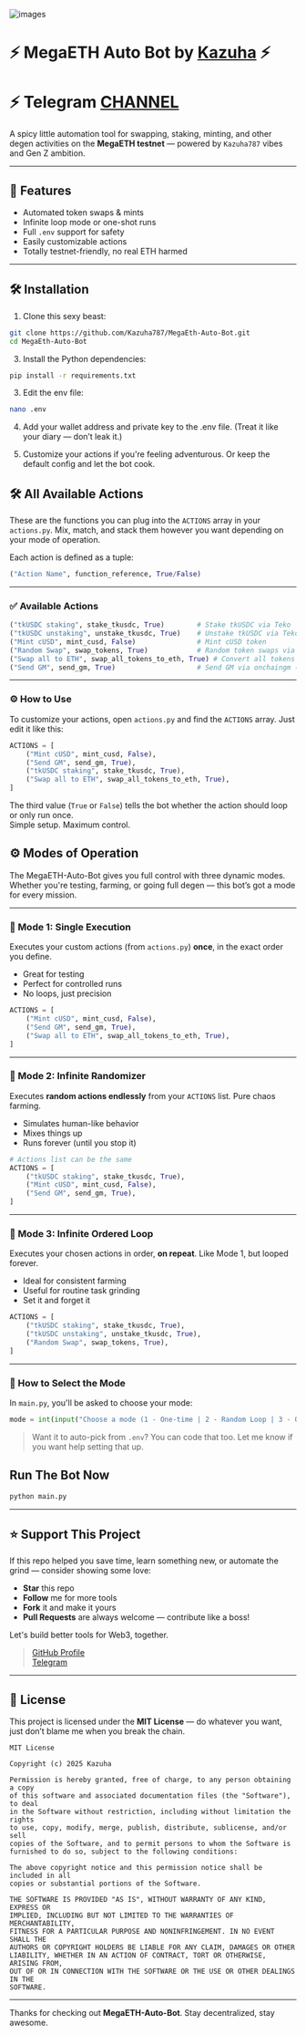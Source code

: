 ![images](https://github.com/user-attachments/assets/d048a3b3-1e6c-4424-8abd-796b7dc2d6cd)


# ⚡ MegaETH Auto Bot by [Kazuha](https://github.com/Kazuha787) ⚡
# ⚡ Telegram [CHANNEL](https://t.me/Offical_Im_kazuha)

A spicy little automation tool for swapping, staking, minting, and other degen activities on the **MegaETH testnet** — powered by `Kazuha787` vibes and Gen Z ambition.

---

## 🚀 Features
- Automated token swaps & mints  
- Infinite loop mode or one-shot runs  
- Full `.env` support for safety  
- Easily customizable actions  
- Totally testnet-friendly, no real ETH harmed

---

## 🛠️ Installation

1. Clone this sexy beast:
 ```bash
 git clone https://github.com/Kazuha787/MegaEth-Auto-Bot.git
 cd MegaEth-Auto-Bot
   ```

3. Install the Python dependencies:
```sh
pip install -r requirements.txt
```

3. Edit  the env file:
```sh
nano .env
```

4. Add your wallet address and private key to the .env file.
(Treat it like your diary — don’t leak it.)


5. Customize your actions if you're feeling adventurous. Or keep the default config and let the bot cook.

## 🛠️ All Available Actions

These are the functions you can plug into the `ACTIONS` array in your `actions.py`. Mix, match, and stack them however you want depending on your mode of operation.

Each action is defined as a tuple:
```python
("Action Name", function_reference, True/False)
```

---

### ✅ Available Actions

```python
("tkUSDC staking", stake_tkusdc, True)        # Stake tkUSDC via Teko  
("tkUSDC unstaking", unstake_tkusdc, True)    # Unstake tkUSDC via Teko  
("Mint cUSD", mint_cusd, False)               # Mint cUSD token  
("Random Swap", swap_tokens, True)            # Random token swaps via gte  
("Swap all to ETH", swap_all_tokens_to_eth, True) # Convert all tokens to ETH  
("Send GM", send_gm, True)                    # Send GM via onchaingm (once every 24h)  
```

---

### ⚙️ How to Use

To customize your actions, open `actions.py` and find the `ACTIONS` array. Just edit it like this:

```python
ACTIONS = [
    ("Mint cUSD", mint_cusd, False),
    ("Send GM", send_gm, True),
    ("tkUSDC staking", stake_tkusdc, True),
    ("Swap all to ETH", swap_all_tokens_to_eth, True),
]
```

The third value (`True` or `False`) tells the bot whether the action should loop or only run once.  
Simple setup. Maximum control.

## ⚙️ Modes of Operation

The MegaETH-Auto-Bot gives you full control with three dynamic modes. Whether you're testing, farming, or going full degen — this bot’s got a mode for every mission.

---

### 🔹 Mode 1: Single Execution  
Executes your custom actions (from `actions.py`) **once**, in the exact order you define.

- Great for testing  
- Perfect for controlled runs  
- No loops, just precision

```python
ACTIONS = [
    ("Mint cUSD", mint_cusd, False),
    ("Send GM", send_gm, True),
    ("Swap all to ETH", swap_all_tokens_to_eth, True),
]
```

---

### 🔸 Mode 2: Infinite Randomizer  
Executes **random actions endlessly** from your `ACTIONS` list. Pure chaos farming.

- Simulates human-like behavior  
- Mixes things up  
- Runs forever (until you stop it)

```python
# Actions list can be the same
ACTIONS = [
    ("tkUSDC staking", stake_tkusdc, True),
    ("Mint cUSD", mint_cusd, False),
    ("Send GM", send_gm, True),
]
```

---

### 🔹 Mode 3: Infinite Ordered Loop  
Executes your chosen actions in order, **on repeat**. Like Mode 1, but looped forever.

- Ideal for consistent farming  
- Useful for routine task grinding  
- Set it and forget it

```python
ACTIONS = [
    ("tkUSDC staking", stake_tkusdc, True),
    ("tkUSDC unstaking", unstake_tkusdc, True),
    ("Random Swap", swap_tokens, True),
]
```

---

### 🧠 How to Select the Mode

In `main.py`, you'll be asked to choose your mode:

```python
mode = int(input("Choose a mode (1 - One-time | 2 - Random Loop | 3 - Ordered Loop): "))
```

> Want it to auto-pick from `.env`? You can code that too. Let me know if you want help setting that up.
>
## Run The Bot Now 
```sh
python main.py
```

---

## ⭐ Support This Project

If this repo helped you save time, learn something new, or automate the grind — consider showing some love:

- **Star** this repo  
- **Follow** me for more tools  
- **Fork** it and make it yours  
- **Pull Requests** are always welcome — contribute like a boss!

Let's build better tools for Web3, together.

> [GitHub Profile](https://github.com/Kazuha787)  
> [Telegram](https://t.me/Offical_Im_kazuha)

---

## 📄 License

This project is licensed under the **MIT License** — do whatever you want, just don’t blame me when you break the chain.

```
MIT License

Copyright (c) 2025 Kazuha

Permission is hereby granted, free of charge, to any person obtaining a copy
of this software and associated documentation files (the "Software"), to deal
in the Software without restriction, including without limitation the rights  
to use, copy, modify, merge, publish, distribute, sublicense, and/or sell  
copies of the Software, and to permit persons to whom the Software is  
furnished to do so, subject to the following conditions:

The above copyright notice and this permission notice shall be included in all  
copies or substantial portions of the Software.

THE SOFTWARE IS PROVIDED "AS IS", WITHOUT WARRANTY OF ANY KIND, EXPRESS OR  
IMPLIED, INCLUDING BUT NOT LIMITED TO THE WARRANTIES OF MERCHANTABILITY,  
FITNESS FOR A PARTICULAR PURPOSE AND NONINFRINGEMENT. IN NO EVENT SHALL THE  
AUTHORS OR COPYRIGHT HOLDERS BE LIABLE FOR ANY CLAIM, DAMAGES OR OTHER  
LIABILITY, WHETHER IN AN ACTION OF CONTRACT, TORT OR OTHERWISE, ARISING FROM,  
OUT OF OR IN CONNECTION WITH THE SOFTWARE OR THE USE OR OTHER DEALINGS IN THE  
SOFTWARE.
```

---

Thanks for checking out **MegaETH-Auto-Bot**. Stay decentralized, stay awesome.
